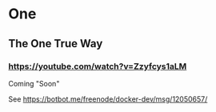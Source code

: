 # One
## The One True Way
### https://youtube.com/watch?v=Zzyfcys1aLM

Coming "Soon"

See https://botbot.me/freenode/docker-dev/msg/12050657/

